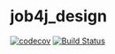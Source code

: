 # job4j_design
[![codecov](https://codecov.io/gh/ivanmaleev/job4j_design/branch/master/graph/badge.svg?token=JN8K7DQZ2B)](https://codecov.io/gh/ivanmaleev/job4j_design)
[![Build Status](https://travis-ci.com/ivanmaleev/job4j_design.svg?branch=master)](https://travis-ci.com/ivanmaleev/job4j_design)